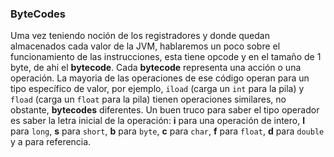 ### ByteCodes



Uma vez teniendo noción de los registradores y donde quedan almacenados cada valor de la JVM, hablaremos un poco sobre el funcionamiento de las instrucciones, esta tiene opcode y en el tamaño de 1 byte, de ahi el **bytecode**. Cada **bytecode** representa una acción o una operación. La mayoria de las operaciones de ese código operan para un tipo específico de valor, por ejemplo, `iload` (carga un `int` para la pila) y `fload` (carga un `float` para la pila) tienen operaciones similares, no obstante, **bytecodes** diferentes. Un buen truco para saber el tipo operador es saber la letra inicial de la operación: **i** para una operación de intero, **l** para `long`, **s** para `short`, **b** para `byte`, **c** para `char`, **f** para `float`, **d** para `double` y a para referencia. 